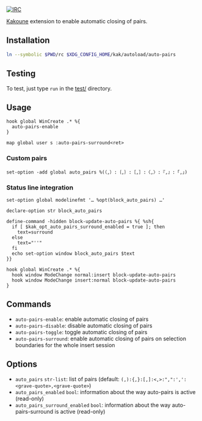 [![IRC][shields/kakoune/badge]][freenode/kakoune]

[Kakoune][] extension to enable automatic closing of pairs.

Installation
------------

``` sh
ln --symbolic $PWD/rc $XDG_CONFIG_HOME/kak/autoload/auto-pairs
```

Testing
-------

To test, just type `run` in the [test/](test) directory.

Usage
-----

``` kak
hook global WinCreate .* %{
  auto-pairs-enable
}
```

``` kak
map global user s :auto-pairs-surround<ret>
```

### Custom pairs

``` kak
set-option -add global auto_pairs %(（,）:｛,｝:［,］:〈,〉:『,』:「,」)
```

### Status line integration

``` kak
set-option global modelinefmt '… %opt(block_auto_pairs) …'

declare-option str block_auto_pairs

define-command -hidden block-update-auto-pairs %{ %sh{
  if [ $kak_opt_auto_pairs_surround_enabled = true ]; then
    text=surround
  else
    text="''"
  fi
  echo set-option window block_auto_pairs $text
}}

hook global WinCreate .* %{
  hook window ModeChange normal:insert block-update-auto-pairs
  hook window ModeChange insert:normal block-update-auto-pairs
}
```

Commands
--------

- `auto-pairs-enable`: enable automatic closing of pairs
- `auto-pairs-disable`: disable automatic closing of pairs
- `auto-pairs-toggle`: toggle automatic closing of pairs
- `auto-pairs-surround`: enable automatic closing of pairs on selection boundaries for the whole insert session

Options
-------

- `auto_pairs` `str-list`: list of pairs (default: `(,):{,}:[,]:<,>:",":',':<grave-quote>,<grave-quote>`)
- `auto_pairs_enabled` `bool`: information about the way auto-pairs is active (read-only)
- `auto_pairs_surround_enabled` `bool`: information about the way auto-pairs-surround is active (read-only)

[Kakoune]: http://kakoune.org
[freenode/kakoune]: https://webchat.freenode.net?channels=kakoune
[shields/kakoune/badge]: https://img.shields.io/badge/IRC-%23kakoune-blue.svg
